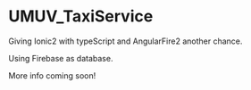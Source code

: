 # UMUV_TaxiService

Giving Ionic2 with typeScript and AngularFire2 another chance. 

Using Firebase as database.

More info coming soon!
